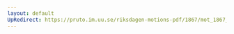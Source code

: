 ```yaml
---
layout: default
UpRedirect: https://pruto.im.uu.se/riksdagen-motions-pdf/1867/mot_1867__ak__151.pdf
---
```

